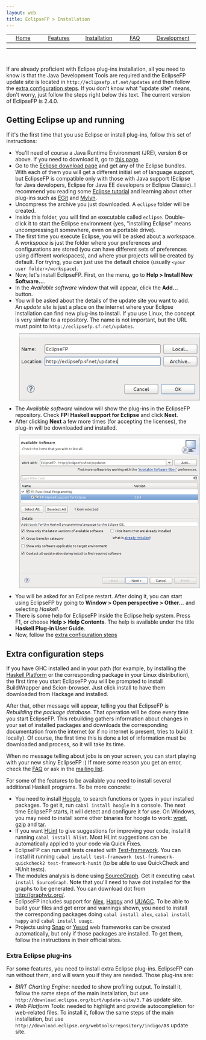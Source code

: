 ```yaml
---
layout: web
title: EclipseFP > Installation
---
```


<!-- The list of elements -->
<center>
<table id="tableofcontents">
  <tr>
    <td width="160px" align="center" class="toc"><a href="index.html">Home</a></td>
    <td width="160px" align="center" class="toc"><a href="features.html">Features</a></td>
    <td width="160px" align="center" class="toc selected"><a href="install.html">Installation</a></td>
    <td width="160px" align="center" class="toc"><a href="faq.html">FAQ</a></td>
    <td width="160px" align="center" class="toc"><a href="dev.html">Development</a></td>
  </tr>
</table>
</center>
<hr />
<br />
<!-- Until here the list -->

If are already proficient with Eclipse plug-ins installation, all you need to know is that the Java Development Tools are required and the EclipseFP
update site is located in ``http://eclipsefp.sf.net/updates`` and then follow the <a href="#extra">extra configuration steps</a>. If you don't know what
"update site" means, don't worry, just follow the steps right below this text.
The current version of EclipseFP is 2.4.0.

## Getting Eclipse up and running

If it's the first time that you use Eclipse or install plug-ins, follow this set of instructions:
<ul>
<li>You'll need of course a Java Runtime Environment (JRE), version 6 or above. If you need to download it, go to <a href="http://www.oracle.com/technetwork/java/javase/downloads/index.html">this page</a>.</li>
<li>Go to the <a href="http://eclipse.org/downloads/">Eclipse download page</a> and get any of the Eclipse bundles. With each of them you will get a different initial set of language support, but EclipseFP is compatible only with those with Java support (Eclipse for Java developers, Eclipse for Java EE developers or Eclipse Classic). I recommend you reading some <a href="http://www.eclipse.org/resources/?sort=date&category=Tutorial">Eclipse tutorial</a> and learning about other plug-ins such as <a href="http://eclipse.org/egit/">EGit</a> and <a href="http://www.eclipse.org/mylyn/">Mylyn</a>.</li>
<li>Uncompress the archive you just downloaded. A <code>eclipse</code> folder will be created.</li>
<li>Inside this folder, you will find an executable called <code>eclipse</code>. Double-click it to start the Eclipse environment (yes, "installing Eclipse" means uncompressing it somewhere, even on a portable drive).</li>
<li>The first time you execute Eclipse, you will be asked about a workspace. A <i>workspace</i> is just the folder where your preferences and configurations are stored (you can have different sets of preferences using different workspaces), and where your projects will be created by default. For trying, you can just use the default choice (usually <code>&lt;your user folder&gt;/workspace</code>).</li>
<li>Now, let's install EclipseFP. First, on the menu, go to <b>Help &gt; Install New Software...</b>.</li>
<li>In the <i>Available software</i> window that will appear, click the <b>Add...</b> button.</li>
<li>You will be asked about the details of the update site you want to add. An <i>update site</i> is just a place on the internet where your Eclipse installation can find new plug-ins to install. If you use Linux, the concept is very similar to a repository. The name is not important, but the URL must point to <code>http://eclipsefp.sf.net/updates</code>.
<br />
<center><img src="images/update-site.png" style="margin: 10px;" /></center>
</li>
<li>The <i>Available software</i> window will show the plug-ins in the EclipseFP repository. Check <b>FP: Haskell support for Eclipse</b> and click <b>Next</b>.</li>
<li>After clicking <b>Next</b> a few more times (for accepting the licenses), the plug-in will be downloaded and installed.
<br />
<center><img src="images/install.png" style="margin: 10px;" /></center>
</li>
<li>You will be asked for an Eclipse restart. After doing it, you can start using EclipseFP by going to <b>Window &gt; Open perspective &gt; Other...</b> and selecting <i>Haskell</i>.</li>
<li>There is some help for EclipseFP inside the Eclipse help system. Press F1, or choose <b>Help &gt; Help Contents</b>. The help is available under the title <b>Haskell Plug-in User Guide</b>.</li>
<li>Now, follow the <a href="#extra">extra configuration steps</a></li>
</ul>

<a name="extra">
<h2>Extra configuration steps</h2>
</a>

<p>If you have GHC installed and in your path (for example, by installing the <a href="http://hackage.haskell.org/platform/">Haskell Platform</a> or the corresponding package in your Linux distribution), the first time you start EclipseFP you will be prompted to install BuildWrapper and Scion-browser. Just click install to have them downloaded from Hackage and installed.</p>

<p>After that, other message will appear, telling you that EclipseFP is <i>Rebuilding the package database</i>. That operation will be done every time you start EclipseFP. This rebuilding gathers information about changes in your set of installed packages and downloads the corresponding documentation from the internet (or if no internet is present, tries to build it locally). Of course, the first time this is done a lot of information must be downloaded and process, so it will take its time.</p>

<p>When no message telling about jobs is on your screen, you can start playing with your new shiny EclipseFP :) If more some reason you get an error, check the <a href="faq.html">FAQ</a> or ask in the <a href="dev.html">mailing list</a>.</p>

<p>For some of the features to be available you need to install several additional Haskell programs. To be more concrete:
<ul>
<li>You need to install <a href="http://www.haskell.org/hoogle/">Hoogle</a>, to search functions or types in your installed packages. To get it, run <code>cabal install hoogle</code> in a console. The next time EclipseFP starts, it will detect and configure it for use. On Windows, you may need to install some other binaries for hoogle to work: <a href="http://gnuwin32.sourceforge.net/packages/wget.htm">wget</a>, <a href="http://gnuwin32.sourceforge.net/packages/gzip.htm">gzip</a> and <a href="http://gnuwin32.sourceforge.net/packages/gtar.htm">tar</a>.</li>
<li>If you want <a href="http://community.haskell.org/~ndm/hlint/">HLint</a> to give suggestions for improving your code, install it running 
<code>cabal install hlint</code>. Most HLint suggestions can be automatically applied to your code via Quick Fixes.</li>
<li>EclipseFP can run unit tests created with <a href="http://batterseapower.github.com/test-framework/">Test-framework</a>. You can install it running
<code>cabal install test-framework test-framework-quickcheck2 test-framework-hunit</code> (to be able to use QuickCheck and HUnit tests).</li>
<li>The modules analysis is done using <a href="http://hackage.haskell.org/package/SourceGraph">SourceGraph</a>. Get it executing <code>cabal install SourceGraph</code>. Note that you'll need to have dot installed for the graphs to be generated. You can download dot from <a href="http://graphviz.org/">http://graphviz.org/</a>.</li>
<li>EclipseFP includes support for <a href="http://www.haskell.org/alex/">Alex</a>, <a href="http://www.haskell.org/happy/">Happy</a> and <a href="http://www.cs.uu.nl/wiki/HUT/AttributeGrammarSystem">UUAGC</a>. To be able to build your files and get error and warnings shown, you need to install the corresponding packages doing <code>cabal install alex</code>, <code>cabal install happy</code> and <code>cabal install uuagc</code>.</li>
<li>Projects using <a href="http://snapframework.com/">Snap</a> or <a href="http://www.yesodweb.com/">Yesod</a> web frameworks can be created automatically, but only if those packages are installed. To get them, follow the instructions in their official sites.</li>
</ul>
</p>

<h3>Extra Eclipse plug-ins</h3>

<p>For some features, you need to install extra Eclipse plug-ins. EclipseFP can run without them, and will warn you if they are needed. Those plug-ins are:
<ul>
<li><i>BIRT Charting Engine</i>: needed to show profiling output. To install it, follow the same steps of the main installation, but use <code>http://download.eclipse.org/birt/update-site/3.7</code> as update site.</li>
<li><i>Web Platform Tools</i>: needed to highlight and provide autocompletion for web-related files. To install it, follow the same steps of the main installation, but use <code>http://download.eclipse.org/webtools/repository/indigo/</code>as update site.</li>
</ul>
</p>
